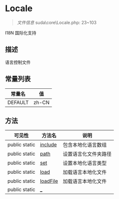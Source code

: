 #  Locale 

> *文件信息* suda\core\Locale.php: 23~103

I18N 国际化支持

## 描述

语言控制文件


## 常量列表
| 常量名  |  值|
|--------|----|
|DEFAULT | zh-CN | 






## 方法


| 可见性 | 方法名 | 说明 |
|--------|-------|------|
| public static|[include](Locale/include.md) | 包含本地化语言数组 |
| public static|[path](Locale/path.md) | 设置语言化文件夹路径 |
| public static|[set](Locale/set.md) | 设置本地化语言类型 |
| public static|[load](Locale/load.md) | 加载语言本地化文件 |
| public static|[loadFile](Locale/loadFile.md) | 加载语言本地化文件 |
| public static|[_](Locale/_.md) |  |
